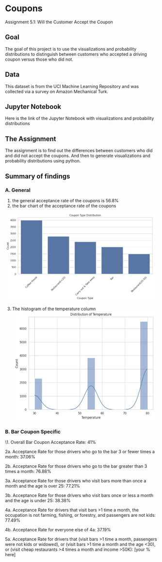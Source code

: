 # Coupons
Assignment 5.1: Will the Customer Accept the Coupon

## Goal
The goal of this project is to use the visualizations and probability distributions to distinguish between customers who accepted a driving coupon versus those who did not.

## Data
This dataset is from the UCI Machine Learning Repository and was collected via a survey on Amazon Mechanical Turk.

## Jupyter Notebook
Here is the link of the Jupyter Notebook with visualizations and probability distributions

## The Assignment
The assignment is to find out the differences between customers who did and did not accept the coupons.  And then to generate visualizations and probability distributions using python.

## Summary of findings

### A. General
1. the general acceptance rate of the coupons is 56.8%
2. the bar chart of the acceptance rate of the coupons

![image_alt](https://github.com/StanleyWan/Coupon/blob/main/findings/Coupon_Type_Distribution.png)

3. The histogram of the temperature column
![image_alt](https://github.com/StanleyWan/Coupon/blob/main/findings/temperature%20distribution.png)

### B. Bar Coupon Specific

\1. Overall Bar Coupon Acceptance Rate: 41%

2a. Acceptance Rate for those drivers who go to the bar 3 or fewer times a month: 37.06%

2b. Acceptance Rate for those drivers who go to the bar greater than 3 times a month: 76.88%

3a. Acceptance Rate for those drivers who visit bars more than once a month and the age is over 25: 77.21%

3b. Acceptance Rate for those drivers who visit bars once or less a month and the age is under 25: 38.38%

4a. Acceptance Rate for drivers that visit bars >1 time a month, the occupation is not farming, fishing, or forestry, and passengers are not kids: 77.49%

4b. Acceptance Rate for everyone else of 4a: 37.19%

5a. Acceptance Rate for drivers that (visit bars >1 time a month, passengers were not kids or widowed), or (visit bars >1 time a month and the age <30), or (visit cheap restaurants >4 times a month and income >50K): [your % here]
